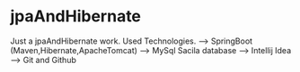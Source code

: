 # jpaAndHibernate
Just a jpaAndHibernate work.
Used Technologies.
--> SpringBoot (Maven,Hibernate,ApacheTomcat)
--> MySql Sacila database
--> Intellij Idea
--> Git and Github
